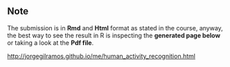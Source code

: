 Note
----

The submission is in **Rmd** and **Html** format as stated in the course, anyway, the best way to see the result in R is inspecting the **generated page below** or taking a look at the **Pdf file**.

http://jorgegilramos.github.io/me/human_activity_recognition.html



